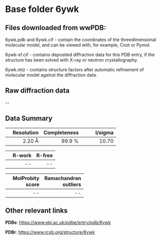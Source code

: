 # Base folder 6ywk

## Files downloaded from wwPDB:

6ywk.pdb and 6ywk.cif - contain the coordinates of the threedimensional molecular model, and can be viewed with, for example, Coot or Pymol.

6ywk-sf.cif - contains deposited diffraction data for this PDB entry, if the structure has been solved with X-ray or neutron crystallography.

6ywk.mtz - contains structure factors after automatic refinement of molecular model against the diffraction data.

## Raw diffraction data

--<br> 

## Data Summary
|   | Resolution | Completeness| I/sigma |
|---|-------------:|----------------:|--------------:|
|   |2.20 Å|99.9  %|<img width=50/>10.70|

|   | **R-work**| **R-free**   
|---|-------------:|----------------:|           
||--|--|

|   |**MolProbity<br>score**| **Ramachandran<br>outliers** 
|---|-------------:|----------------:|
||--|--|

 

 



## Other relevant links 
**PDBe**:  https://www.ebi.ac.uk/pdbe/entry/pdb/6ywk
 
**PDBr**: https://www.rcsb.org/structure/6ywk 

